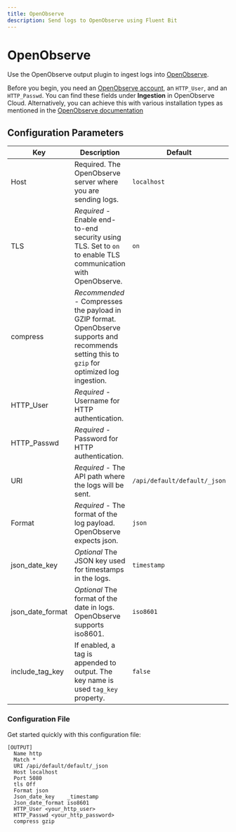 ```yaml
---
title: OpenObserve
description: Send logs to OpenObserve using Fluent Bit
---
```


# OpenObserve

Use the OpenObserve output plugin to ingest logs into [OpenObserve](https://openobserve.ai/).

Before you begin, you need an [OpenObserve account](https://cloud.openobserve.ai/), an
`HTTP_User`, and an `HTTP_Passwd`. You can find these fields under **Ingestion** in
OpenObserve Cloud. Alternatively, you can achieve this with various installation
types as mentioned in the
[OpenObserve documentation](https://openobserve.ai/docs/quickstart/)

## Configuration Parameters

| Key             | Description                                                                                                                                                                                                                                                                                                                                                                                                                                | Default                          |
| --------------- | -----------------------------------------------------------------------------------------------------------------------------------------------------------------                                                                                                                                                                                                                                                                          | -------------------------------- |
| Host            | Required. The OpenObserve server where you are sending logs.                                                                                                                                                                                                                                                                                                                                                                           | `localhost` |
| TLS             | _Required_ - Enable end-to-end security using TLS. Set to `on` to enable TLS communication with OpenObserve.                                                                                                                                                                                                                                                                                                                                | `on`                            |
| compress        | _Recommended_ - Compresses the payload in GZIP format. OpenObserve supports and recommends setting this to `gzip` for optimized log ingestion.                                                                                                                                                                                                                                                                                                                             |                                  |
| HTTP_User          | _Required_ - Username for HTTP authentication.                                                                                                                                                                                                                                                                                                                                                       |                                  |
| HTTP_Passwd          | _Required_ - Password for HTTP authentication.                                                                                                                                                                                                                                                                                                                                                       |                                  |
| URI        | _Required_ - The API path where the logs will be sent.                                                                                                                                                                                                                                                                                                                                                           |         `/api/default/default/_json`                         |
| Format        | _Required_ - The format of the log payload. OpenObserve expects json.                                                                                                                                                                                                                                                                                                                                                           |         `json`                         |
| json_date_key   | _Optional_ The JSON key used for timestamps in the logs.                                                                                                                                                                                                                                                                                                                                                                                                                  | `timestamp`                      |
| json_date_format   | _Optional_ The format of the date in logs. OpenObserve supports iso8601.                                                                                                                                                                                                                                                                                                                                                                                                                  | `iso8601`                      |
| include_tag_key | If enabled, a tag is appended to output. The key name is used `tag_key` property.                                                                                                                                                                                                                                                                                                                                                          | `false`                          |

### Configuration File

Get started quickly with this configuration file:

```
[OUTPUT]
  Name http
  Match *
  URI /api/default/default/_json
  Host localhost
  Port 5080
  tls Off
  Format json
  Json_date_key    _timestamp
  Json_date_format iso8601
  HTTP_User <your_http_user>
  HTTP_Passwd <your_http_password>
  compress gzip
```